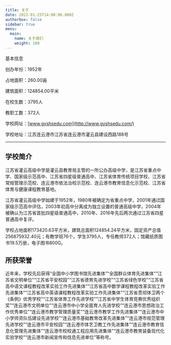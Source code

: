 ```yaml
---
title: 关于
date: 2022-01-25T14:00:00.000Z
authorbox: false
sidebar: true
menu:
  main:
    name: 关于我们
    weight: 100
---
```


基本信息

创办年份：1952年

占地面积：260.00亩

建筑面积：124854.00平米

在校生数：3795人

教职工数：372人

学校网址：[www.gyshsedu.com](http://www.gyshsedu.com/)

学校地址：江苏连云港市江苏省连云港市灌云县建设西路188号

---

## 学校简介

江苏省灌云高级中学是灌云县教育局主管的一所公办高级中学，是江苏省重点中学、国家级示范高中、江苏省四星级普通高中、江苏省体育传统项目学校、江苏省常规管理示范校、连云港市依法治校示范校、连云港市教育信息化示范校、江苏省体育与健康课程教育基地。

江苏省灌云高级中学始建于1952年，1980年被确定为省重点中学，2001年通过国家级示范高中评估，2003年初高中分离成为独立设置的普通高级中学，2004年被确认为江苏省首批四星级普通高中，2010年、2016年先后两次通过江苏省四星普通高中复评。

学校占地面积173420.63平方米，建筑总面积124854.24平方米，固定资产总值256875932.40元；有教学班76个，学生3795人，专任教师372人；馆藏纸质图书19.5万册，电子图书800G。

## 所获荣誉

近年来，学校先后获得“全国中小学图书馆先进集体”“全国群众体育先进集体”“江苏省文明单位”“江苏省平安校园”“江苏省德育先进学校”“江苏省绿色学校”“江苏省高中语文课程教程改革实验工作先进集体”“江苏省高中数学课程教程改革实验工作先进集体”“江苏省高中英语课程教程改革实验工作先进集体”“江苏省贯彻体卫两个《条例》优秀学校”“江苏省体育工作先进学校”“江苏省中学生体育竞赛优秀组织奖”“连云港市文明单位”“连云港市中小学全面育人先进学校”“连云港市思想政治工作优秀单位”“连云港市教学管理质量奖”“连云港市教学工作先进集体”“连云港市中小学师资队伍建设先进学校”“连云港市基础教育改革先进集体”“连云港市规范管理先进学校”“连云港市平安校园”“连云港市体艺卫教工作先进集体”“连云港市教育信息化管理先进集体”“连云港市校校通工程应用先进集体”“连云港市教育装备现代化实验学校”“连云港市新闻宣传和信息先进单位”等称号。
